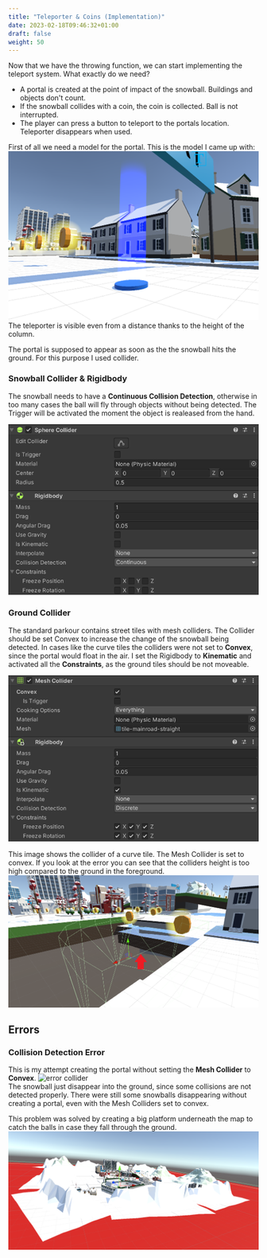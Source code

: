 ```yaml
---
title: "Teleporter & Coins (Implementation)"
date: 2023-02-18T09:46:32+01:00
draft: false
weight: 50
---
```


Now that we have the throwing function, we can start implementing the teleport system.
What exactly do we need?

* A portal is created at the point of impact of the snowball. Buildings and objects don't count.
* If the snowball collides with a coin, the coin is collected. Ball is not interrupted.
* The player can press a button to teleport to the portals location. Teleporter disappears when used.

First of all we need a model for the portal. This is the model I came up with:
![teleporter](https://raw.githubusercontent.com/Lithanel/Lithanel_page/master/images/teleporter/teleporter.png)<br>
The teleporter is visible even from a distance thanks to the height of the column.

The portal is supposed to appear as soon as the the snowball hits the ground. For this purpose I used collider.

### Snowball Collider & Rigidbody
The snowball needs to have a **Continuous Collision Detection**, otherwise in too many cases the ball will fly through objects without being detected.
The Trigger will be activated the moment the object is realeased from the hand.

![snowball collider](https://raw.githubusercontent.com/Lithanel/Lithanel_page/master/images/teleporter/ball_collider.png)

### Ground Collider
The standard parkour contains street tiles with mesh colliders. The Collider should be set Convex to increase the change of the snowball being detected.
In cases like the curve tiles the colliders were not set to **Convex**, since the portal would float in the air.
I set the Rigidbody to **Kinematic** and activated all the **Constraints**, as the ground tiles should be not moveable. 

![street collider](https://raw.githubusercontent.com/Lithanel/Lithanel_page/master/images/teleporter/street_collider.png)

This image shows the collider of a curve tile. The Mesh Collider is set to convex. 
If you look at the error you can see that the colliders height is too high compared to the ground in the foreground.
![convex collider](https://raw.githubusercontent.com/Lithanel/Lithanel_page/master/images/teleporter/convex_collider.png)


## Errors
### Collision Detection Error
This is my attempt creating the portal without setting the **Mesh Collider** to **Convex**.
![error collider](https://raw.githubusercontent.com/Lithanel/Lithanel_page/master/images/teleporter/error_convex.gif)<br>
The snowball just disappear into the ground, since some collisions are not detected properly.
There were still some snowballs disappearing without creating a portal, even with the Mesh Colliders set to convex.

This problem was solved by creating a big platform underneath the map to catch the balls in case they fall through the ground.
![platform](https://raw.githubusercontent.com/Lithanel/Lithanel_page/master/images/teleporter/platform.png)<br>